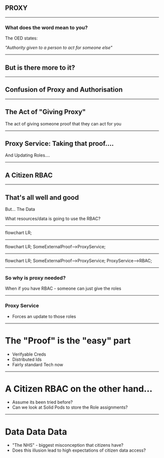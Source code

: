 <!-- .slide: data-background-image="https://images.pexels.com/photos/814544/pexels-photo-814544.jpeg?auto=compress&cs=tinysrgb&w=1260&h=750&dpr=2" -->
## PROXY <!-- .element: class="r-fit-text" style="color:red;" -->

---
### What does the word  mean to you?

The OED states: <!-- .element: class="fragment" data-fragment-index="1"  -->

*"Authority given to a person to act for someone else"* <!-- .element: class="fragment" data-fragment-index="2"  -->

---
## But is there more to it?

---
## Confusion of Proxy and Authorisation

---
## The Act of "Giving Proxy"

The act of giving someone proof that they can act for you

---
## Proxy Service: Taking that proof....

And Updating Roles....

---
## A Citizen RBAC

---
## That's all well and good

But... The Data

What resources/data is going to use the RBAC?

---

<div class="mermaid r-stretch">
flowchart LR;
</div>

---

<div class="mermaid r-stretch">
flowchart LR;
SomeExternalProof-->ProxyService;
</div>

---

<div class="mermaid r-stretch">
flowchart LR;
SomeExternalProof-->ProxyService;
ProxyService-->RBAC;
</div>

---

### So why is proxy needed?

When if you have RBAC - someone can just give the roles

---

### Proxy Service

- Forces an update to those roles

--- 

# The "Proof" is the "easy" part

- Verifyable Creds
- Distributed Ids
- Fairly standard Tech now

---

# A Citizen RBAC on the other hand...

- Assume its been tried before?
- Can we look at Solid Pods to store the Role assignments?

--- 

# Data Data Data

- "The NHS" - biggest misconception that citizens have?
- Does this illusion lead to high expectations of citizen data access?

